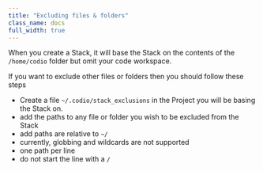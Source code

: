 ```yaml
---
title: "Excluding files & folders"
class_name: docs
full_width: true
---
```


When you create a Stack, it will base the Stack on the contents of the `/home/codio` folder but omit your code workspace.

If you want to exclude other files or folders then you should follow these steps

- Create a file `~/.codio/stack_exclusions` in the Project you will be basing the Stack on.
- add the paths to any file or folder you wish to be excluded from the Stack
- add paths are relative to `~/`
- currently, globbing and wildcards are not supported
- one path per line
- do not start the line with a `/`

